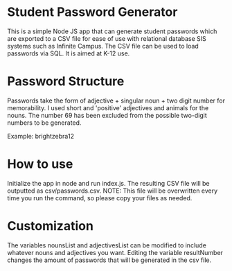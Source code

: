 # Student Password Generator
This is a simple Node JS app that can generate student passwords which are exported to a CSV file for ease of use with relational database SIS systems such as Infinite Campus. The CSV file can be used to load passwords via SQL. It is aimed at K-12 use.

# Password Structure
Passwords take the form of adjective + singular noun + two digit number for memorability. I used short and 'positive' adjectives and animals for the nouns. The number 69 has been excluded from the possible two-digit numbers to be generated.

Example: brightzebra12

# How to use
Initialize the app in node and run index.js. The resulting CSV file will be outputted as csv/passwords.csv. NOTE: This file will be overwritten every time you run the command, so please copy your files as needed.

# Customization
The variables nounsList and adjectivesList can be modified to include whatever nouns and adjectives you want. Editing the variable resultNumber changes the amount of passwords that will be generated in the csv file. 
